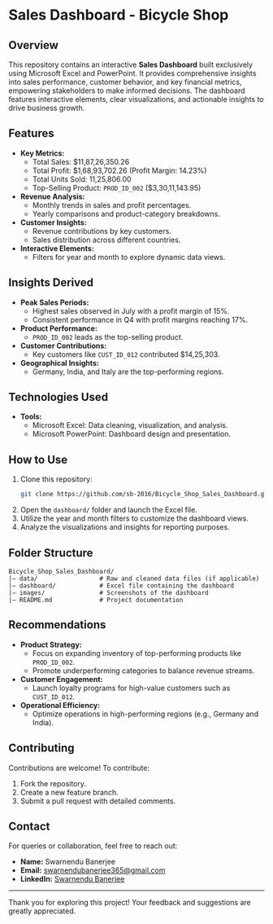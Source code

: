 # Sales Dashboard - Bicycle Shop

## Overview
This repository contains an interactive **Sales Dashboard** built exclusively using Microsoft Excel and PowerPoint. It provides comprehensive insights into sales performance, customer behavior, and key financial metrics, empowering stakeholders to make informed decisions. The dashboard features interactive elements, clear visualizations, and actionable insights to drive business growth.

## Features
- **Key Metrics:**
  - Total Sales: $11,87,26,350.26
  - Total Profit: $1,68,93,702.26 (Profit Margin: 14.23%)
  - Total Units Sold: 11,25,806.00
  - Top-Selling Product: `PROD_ID_002` ($3,30,11,143.95)
- **Revenue Analysis:**
  - Monthly trends in sales and profit percentages.
  - Yearly comparisons and product-category breakdowns.
- **Customer Insights:**
  - Revenue contributions by key customers.
  - Sales distribution across different countries.
- **Interactive Elements:**
  - Filters for year and month to explore dynamic data views.

## Insights Derived
- **Peak Sales Periods:**
  - Highest sales observed in July with a profit margin of 15%.
  - Consistent performance in Q4 with profit margins reaching 17%.
- **Product Performance:**
  - `PROD_ID_002` leads as the top-selling product.
- **Customer Contributions:**
  - Key customers like `CUST_ID_012` contributed $14,25,303.
- **Geographical Insights:**
  - Germany, India, and Italy are the top-performing regions.

## Technologies Used
- **Tools:**
  - Microsoft Excel: Data cleaning, visualization, and analysis.
  - Microsoft PowerPoint: Dashboard design and presentation.

## How to Use
1. Clone this repository:
   ```bash
   git clone https://github.com/sb-2016/Bicycle_Shop_Sales_Dashboard.git
   ```
2. Open the `dashboard/` folder and launch the Excel file.
3. Utilize the year and month filters to customize the dashboard views.
4. Analyze the visualizations and insights for reporting purposes.

## Folder Structure
```
Bicycle_Shop_Sales_Dashboard/
|— data/                 # Raw and cleaned data files (if applicable)
|— dashboard/            # Excel file containing the dashboard
|— images/               # Screenshots of the dashboard
|— README.md             # Project documentation
```

## Recommendations
- **Product Strategy:**
  - Focus on expanding inventory of top-performing products like `PROD_ID_002`.
  - Promote underperforming categories to balance revenue streams.
- **Customer Engagement:**
  - Launch loyalty programs for high-value customers such as `CUST_ID_012`.
- **Operational Efficiency:**
  - Optimize operations in high-performing regions (e.g., Germany and India).

## Contributing
Contributions are welcome! To contribute:
1. Fork the repository.
2. Create a new feature branch.
3. Submit a pull request with detailed comments.

## Contact
For queries or collaboration, feel free to reach out:
- **Name:** Swarnendu Banerjee
- **Email:** [swarnendubanerjee365@gmail.com](mailto:swarnendubanerjee365@gmail.com)
- **LinkedIn:** [Swarnendu Banerjee](https://www.linkedin.com/in/its-swarnendu-banerjee/)

---

Thank you for exploring this project! Your feedback and suggestions are greatly appreciated.

